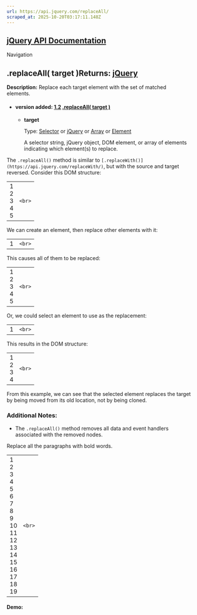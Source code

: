 ```yaml
---
url: https://api.jquery.com/replaceAll/
scraped_at: 2025-10-20T03:17:11.148Z
---
```


## [jQuery API Documentation](https://jquery.com/ "jQuery API Documentation")

Navigation

## .replaceAll( target )Returns: [jQuery](http://api.jquery.com/Types/\#jQuery)

**Description:** Replace each target element with the set of matched elements.

- #### version added: [1.2](https://api.jquery.com/category/version/1.2/) [.replaceAll( target )](https://api.jquery.com/replaceAll/\#replaceAll-target)

  - **target**

    Type: [Selector](http://api.jquery.com/Types/#Selector) or [jQuery](http://api.jquery.com/Types/#jQuery) or [Array](http://api.jquery.com/Types/#Array) or [Element](http://api.jquery.com/Types/#Element)

    A selector string, jQuery object, DOM element, or array of elements indicating which element(s) to replace.

The `.replaceAll()` method is similar to `[.replaceWith()](https://api.jquery.com/replaceWith/)`, but with the source and target reversed. Consider this DOM structure:

|     |     |
| --- | --- |
| 1<br>2<br>3<br>4<br>5 | ```<br>``` |

We can create an element, then replace other elements with it:

|     |     |
| --- | --- |
| 1 | ```<br>``` |

This causes all of them to be replaced:

|     |     |
| --- | --- |
| 1<br>2<br>3<br>4<br>5 | ```<br>``` |

Or, we could select an element to use as the replacement:

|     |     |
| --- | --- |
| 1 | ```<br>``` |

This results in the DOM structure:

|     |     |
| --- | --- |
| 1<br>2<br>3<br>4 | ```<br>``` |

From this example, we can see that the selected element replaces the target by being moved from its old location, not by being cloned.

### Additional Notes:

- The `.replaceAll()` method removes all data and event handlers associated with the removed nodes.


Replace all the paragraphs with bold words.

|     |     |
| --- | --- |
| 1<br>2<br>3<br>4<br>5<br>6<br>7<br>8<br>9<br>10<br>11<br>12<br>13<br>14<br>15<br>16<br>17<br>18<br>19 | ```<br>``` |

#### Demo: